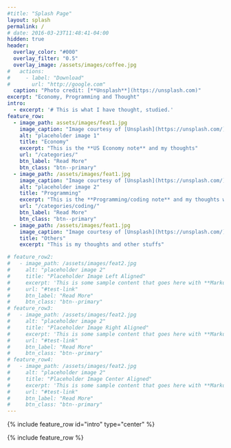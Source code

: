 ```yaml
---
#title: "Splash Page"
layout: splash
permalink: /
# date: 2016-03-23T11:48:41-04:00
hidden: true
header:
  overlay_color: "#000"
  overlay_filter: "0.5"
  overlay_image: /assets/images/coffee.jpg
#   actions:
#     - label: "Download"
#       url: "http://google.com"
  caption: "Photo credit: [**Unsplash**](https://unsplash.com)"
excerpt: "Economy, Programming and Thought"
intro:
  - excerpt: '# This is what I have thought, studied.'
feature_row:
  - image_path: assets/images/feat1.jpg
    image_caption: "Image courtesy of [Unsplash](https://unsplash.com/)"
    alt: "placeholder image 1"
    title: "Economy"
    excerpt: "This is the **US Economy note** and my thoughts"
    url: "/categories/"
    btn_label: "Read More"
    btn_class: "btn--primary"
  - image_path: /assets/images/feat1.jpg
    image_caption: "Image courtesy of [Unsplash](https://unsplash.com/)"
    alt: "placeholder image 2"
    title: "Programming"
    excerpt: "This is the **Programming/coding note** and my thoughts will be written."
    url: "/categories/coding/"
    btn_label: "Read More"
    btn_class: "btn--primary"
  - image_path: /assets/images/feat1.jpg
    image_caption: "Image courtesy of [Unsplash](https://unsplash.com/)"
    title: "Others"
    excerpt: "This is my thoughts and other stuffs"

# feature_row2:
#   - image_path: /assets/images/feat2.jpg
#     alt: "placeholder image 2"
#     title: "Placeholder Image Left Aligned"
#     excerpt: 'This is some sample content that goes here with **Markdown** formatting. Left aligned with `type="left"`'
#     url: "#test-link"
#     btn_label: "Read More"
#     btn_class: "btn--primary"
# feature_row3:
#   - image_path: /assets/images/feat2.jpg
#     alt: "placeholder image 2"
#     title: "Placeholder Image Right Aligned"
#     excerpt: 'This is some sample content that goes here with **Markdown** formatting. Right aligned with `type="right"`'
#     url: "#test-link"
#     btn_label: "Read More"
#     btn_class: "btn--primary"
# feature_row4:
#   - image_path: /assets/images/feat2.jpg
#     alt: "placeholder image 2"
#     title: "Placeholder Image Center Aligned"
#     excerpt: 'This is some sample content that goes here with **Markdown** formatting. Centered with `type="center"`'
#     url: "#test-link"
#     btn_label: "Read More"
#     btn_class: "btn--primary"
---
```



{% include feature_row id="intro" type="center" %}

{% include feature_row %}


<!--
{% include feature_row id="author_profile" type="left" %} 
{% include feature_row id="feature_row3" type="right" %} -->